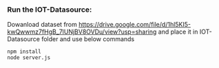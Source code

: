 ### Run the IOT-Datasource:

Dowanload dataset from https://drive.google.com/file/d/1hl5KI5-kwQwwmz7fHgB_7lUNjBV8OVDu/view?usp=sharing
and place it in IOT-Datasource folder and use below commands

```
npm install
node server.js
```
